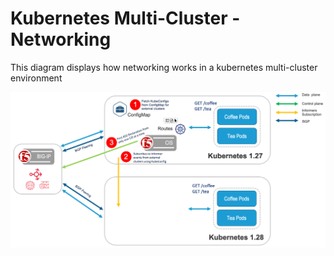 # Kubernetes Multi-Cluster - Networking
This diagram displays how networking works in a kubernetes multi-cluster environment

![diagram](https://github.com/mdditt2000/kubernetes-1-26/blob/main/multi-cluster/diagram/2023-10-10_13-23-09.png)

